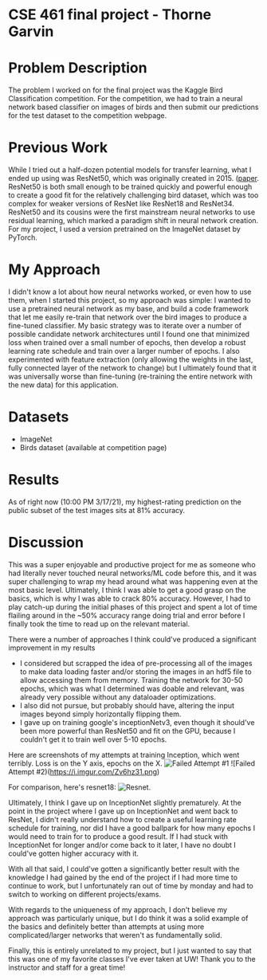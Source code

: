 # CSE 461 final project - Thorne Garvin

# Problem Description

The problem I worked on for the final project was the Kaggle Bird Classification competition. For the competition, we had to train a neural network based classifier on images of birds and then submit our predictions for the test dataset to the competition webpage.

# Previous Work

While I tried out a half-dozen potential models for transfer learning, what I ended up using was ResNet50, which was originally created in 2015. ([paper](https://arxiv.org/abs/1512.03385). ResNet50 is both small enough to be trained quickly and powerful enough to create a good fit for the relatively challenging bird dataset, which was too complex for weaker versions of ResNet like ResNet18 and ResNet34. ResNet50 and its cousins were the first mainstream neural networks to use residual learning, which marked a paradigm shift in neural network creation. For my project, I used a version pretrained on the ImageNet dataset by PyTorch.

# My Approach

I didn't know a lot about how neural networks worked, or even how to use them, when I started this project, so my approach was simple: I wanted to use a pretrained neural network as my base, and build a code framework that let me easily re-train that network over the bird images to produce a fine-tuned classifier. My basic strategy was to iterate over a number of possible candidate network architectures until I found one that minimized loss when trained over a small number of epochs, then develop a robust learning rate schedule and train over a larger number of epochs. I also experimented with feature extraction (only allowing the weights in the last, fully connected layer of the network to change) but I ultimately found that it was universally worse than fine-tuning (re-training the entire network with the new data) for this application.

# Datasets

 - ImageNet
 - Birds dataset (available at competition page)

# Results

As of right now (10:00 PM 3/17/21), my highest-rating prediction on the public subset of the test images sits at 81% accuracy.

# Discussion

This was a super enjoyable and productive project for me as someone who had literally never touched neural networks/ML code before this, and it was super challenging to wrap my head around what was happening even at the most basic level. Ultimately, I think I was able to get a good grasp on the basics, which is why I was able to crack 80% accuracy. However, I had to play catch-up during the initial phases of this project and spent a lot of time flailing around in the ~50% accuracy range doing trial and error before I finally took the time to read up on the relevant material.

There were a number of approaches I think could've produced a significant improvement in my results 
 - I considered but scrapped the idea of pre-processing all of the images to make data loading faster and/or storing the images in an hdf5 file to allow accessing them from memory. Training the network for 30-50 epochs, which was what I determined was doable and relevant, was already very possible without any dataloader optimizations.
 - I also did not pursue, but probably should have, altering the input images beyond simply horizontally flipping them.
 - I gave up on training google's inceptionNetv3, even though it should've been more powerful than ResNet50 and fit on the GPU, because I couldn't get it to train well over 5-10 epochs. 

Here are screenshots of my attempts at training Inception, which went terribly. Loss is on the Y axis, epochs on the X.
![Failed Attempt #1](https://i.imgur.com/5E6coBy.png)
![Failed Attempt #2)(https://i.imgur.com/Zv6hz31.png)

For comparison, here's resnet18:
![Resnet](https://i.imgur.com/qw6GIs1.png).

Ultimately, I think I gave up on InceptionNet slightly prematurely. At the point in the project where I gave up on InceptionNet and went back to ResNet, I didn't really understand how to create a useful learning rate schedule for training, nor did I have a good ballpark for how many epochs I would need to train for to produce a good result. If I had stuck with InceptionNet for longer and/or come back to it later, I have no doubt I could've gotten higher accuracy with it.

With all that said, I could've gotten a significantly better result with the knowledge I had gained by the end of the project if I had more time to continue to work, but I unfortunately ran out of time by monday and had to switch to working on different projects/exams.

With regards to the uniqueness of my approach, I don't believe my approach was particularly unique, but I do think it was a solid example of the basics and definitely better than attempts at using more complicated/larger networks that weren't as fundamentally solid.

Finally, this is entirely unrelated to my project, but I just wanted to say that this was one of my favorite classes I've ever taken at UW! Thank you to the instructor and staff for a great time!
